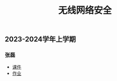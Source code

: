 ﻿---
title: 无线网络安全
dir:
  link: true
---

## 2023-2024学年上学期

### 张磊

- [课件](drive.vanillaaaa.org/SharedCourses/软件工程学院/无线网络安全/2023-2024学年上学期/课件)
- [作业](drive.vanillaaaa.org/SharedCourses/软件工程学院/无线网络安全/2023-2024学年上学期/作业)

